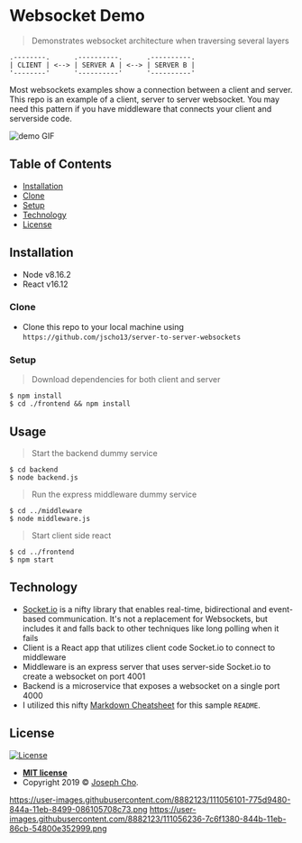 # Websocket Demo
> Demonstrates websocket architecture when traversing several layers

```
.--------.      .----------.      .----------.
| CLIENT | <--> | SERVER A | <--> | SERVER B |
'--------'      '----------'      '----------'
```

Most websockets examples show a connection between a client and server. This repo is an example of a client, server to server websocket. You may need this pattern if you have middleware that connects your client and serverside code.

![demo GIF](cli-ser-ser.gif)

## Table of Contents

- [Installation](#installation)
- [Clone](#clone)
- [Setup](#setup)
- [Technology](#technology)
- [License](#license)


## Installation

- Node v8.16.2
- React v16.12


### Clone

- Clone this repo to your local machine using `https://github.com/jscho13/server-to-server-websockets`


### Setup

> Download dependencies for both client and server

```shell
$ npm install
$ cd ./frontend && npm install
```


## Usage
> Start the backend dummy service
```shell
$ cd backend
$ node backend.js
```

> Run the express middleware dummy service
```shell
$ cd ../middleware
$ node middleware.js
```

> Start client side react 
```shell
$ cd ../frontend
$ npm start
```


## Technology
- <a href="https://socket.io/" target="_blank">Socket.io</a> is a nifty library that enables real-time, bidirectional and event-based communication. It's not a replacement for Websockets, but includes it and falls back to other techniques like long polling when it fails
- Client is a React app that utilizes client code Socket.io to connect to middleware
- Middleware is an express server that uses server-side Socket.io to create a websocket on port 4001
- Backend is a microservice that exposes a websocket on a single port 4000
- I utilized this nifty <a href="https://github.com/adam-p/markdown-here/wiki/Markdown-Cheatsheet" target="_blank">Markdown Cheatsheet</a> for this sample `README`.

## License

[![License](http://img.shields.io/:license-mit-blue.svg?style=flat-square)](http://badges.mit-license.org)

- **[MIT license](http://opensource.org/licenses/mit-license.php)**
- Copyright 2019 © <a href="https://www.linkedin.com/in/jscho13/" target="_blank">Joseph Cho</a>.

https://user-images.githubusercontent.com/8882123/111056101-775d9480-844a-11eb-8499-086105708c73.png
https://user-images.githubusercontent.com/8882123/111056236-7c6f1380-844b-11eb-86cb-54800e352999.png

